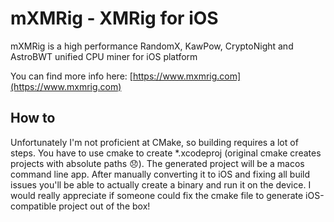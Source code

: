 # mXMRig - XMRig for iOS
mXMRig is a high performance RandomX, KawPow, CryptoNight and AstroBWT unified CPU miner for iOS platform

You can find more info here: [https://www.mxmrig.com](https://www.mxmrig.com)

## How to
Unfortunately I'm not proficient at CMake, so building requires a lot of steps.
You have to use cmake to create *.xcodeproj (original cmake creates projects with absolute paths 😞). The generated project will be a macos command line app.
After manually converting it to iOS and fixing all build issues you'll be able to actually create a binary and run it on the device.
I would really appreciate if someone could fix the cmake file to generate iOS-compatible project out of the box!
